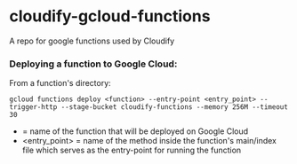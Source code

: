 # cloudify-gcloud-functions
A repo for google functions used by Cloudify

### Deploying a function to Google Cloud:
From a function's directory:

`gcloud functions deploy <function> --entry-point <entry_point> --trigger-http --stage-bucket cloudify-functions --memory 256M --timeout 30`

* <function> = name of the function that will be deployed on Google Cloud
* <entry_point> = name of the method inside the function's main/index file which serves as the entry-point for running the function
